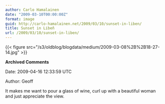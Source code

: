 ```yaml
---
author: Carlo Hamalainen
date: "2009-03-10T00:00:00Z"
format: image
guid: http://carlo-hamalainen.net/2009/03/10/sunset-in-liben/
title: Sunset in Libeň
url: /2009/03/10/sunset-in-liben/
---
```


{{< figure src="/s3/oldblog/blogdata/medium/2009-03-08%2B%2B18-27-14.jpg" >}}

**Archived Comments**

Date: 2009-04-16 12:33:59 UTC

Author: Geoff

It makes me want to pour a glass of wine, curl up with a beautiful woman and just appreciate the view.
